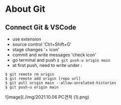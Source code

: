 # About Git

## Connect Git & VSCode
- use extension
- source control 'Ctrl+Shift+G'
- stage changes '+ icon'
- commit and write messages 'check icon'
- go terminal and push `$ git push-u origin main`
- at first push, need to write under : 
```
$ git remote rm origin
$ git remote add origin [repo url]
$ git pull origin main --allow-unrelated-histories 
$ git push-u origin main
```

![image](./img/2021.10.06 PC견적 (1).png)
